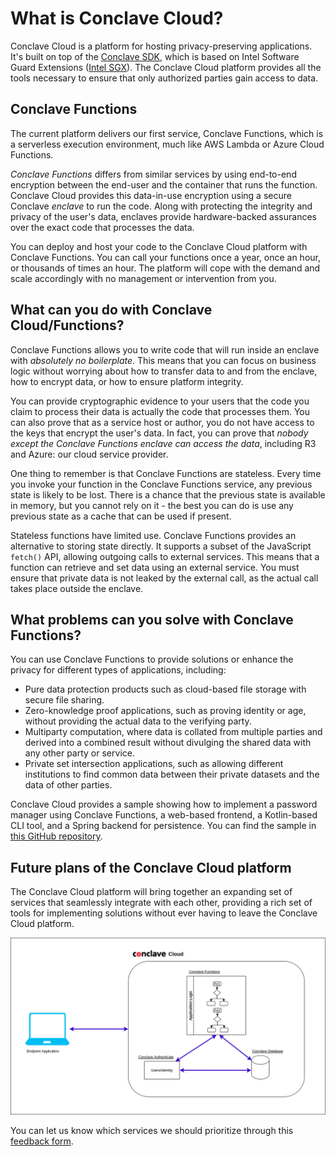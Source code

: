 # What is Conclave Cloud?

Conclave Cloud is a platform for hosting privacy-preserving applications. It's built on top of the [Conclave SDK](https://github.com/R3Conclave/conclave-core-sdk), 
which is based on Intel Software Guard Extensions ([Intel SGX](https://www.intel.com/content/www/us/en/developer/tools/software-guard-extensions/overview.html)).
The Conclave Cloud platform provides all the tools necessary to ensure that only authorized parties gain access to data.

## Conclave Functions

The current platform delivers our first service, Conclave Functions, which is a serverless execution environment, 
much like AWS Lambda or Azure Cloud Functions.

_Conclave Functions_ differs from similar services by using end-to-end encryption between the end-user and the
container that runs the function. Conclave Cloud provides this data-in-use encryption using a secure Conclave 
_enclave_ to run the code. Along with protecting the integrity and privacy of the user's data, enclaves provide 
hardware-backed assurances over the exact code that processes the data.

You can deploy and host your code to the Conclave Cloud platform with Conclave Functions. You can call your
functions once a year, once an hour, or thousands of times an hour. The platform will cope with the demand and scale
accordingly with no management or intervention from you.

## What can you do with Conclave Cloud/Functions?

Conclave Functions allows you to write code that will run inside an enclave with _absolutely no boilerplate_. This 
means that you can focus on business logic without worrying about how to transfer data to and from the enclave, 
how to encrypt data, or how to ensure platform integrity.

You can provide cryptographic evidence to your users that the code you claim to process their data is actually the
code that processes them. You can also prove that as a service host or author, you do not have access to the
keys that encrypt the user's data. In fact, you can prove that _nobody except the Conclave Functions enclave
can access the data_, including R3 and Azure: our cloud service provider.

One thing to remember is that Conclave Functions are stateless. Every time you invoke your function in the Conclave 
Functions service, any previous state is likely to be lost. There is a chance that the previous state is available 
in memory, but you cannot rely on it - the best you can do is use any previous state as a cache that can be used if 
present.

Stateless functions have limited use. Conclave Functions provides an alternative to storing state directly. It 
supports a subset of the JavaScript `fetch()` API, allowing outgoing calls to external services. 
This means that a function can retrieve and set data using an external service. You must ensure that private data is 
not leaked by the external call, as the actual call takes place outside the enclave.

## What problems can you solve with Conclave Functions?

You can use Conclave Functions to provide solutions or enhance the privacy for different types of applications, 
including:

* Pure data protection products such as cloud-based file storage with secure file sharing.
* Zero-knowledge proof applications, such as proving identity or age, without providing the actual data to the 
  verifying party.
* Multiparty computation, where data is collated from multiple parties and derived into a combined result without 
  divulging the shared data with any other party or service.
* Private set intersection applications, such as allowing different institutions to find common data between their 
  private datasets and the data of other parties.

Conclave Cloud provides a sample showing how to implement a password manager using Conclave Functions, a web-based 
frontend, a Kotlin-based CLI tool, and a Spring backend for persistence. You can find the sample in
[this GitHub repository](https://github.com/R3Conclave/ccl-sample-conclavepass).

## Future plans of the Conclave Cloud platform

The Conclave Cloud platform will bring together an expanding set of services that seamlessly integrate with each 
other, providing a rich set of tools for implementing solutions without ever having to leave the Conclave Cloud 
platform.

![An architecture diagram of the proposed Conclave CLoud ecosystem](assets/ImmersiveEcosystem-CCL.drawio.png)

You can let us know which services we should prioritize through this [feedback form](https://r3corda.typeform.com/to/SQoseSTK#source=conclaveCloud).